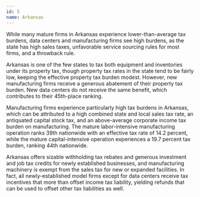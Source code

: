 ```yaml
---
id: 5
name: Arkansas
---
```


While many mature firms in Arkansas experience lower-than-average tax burdens, data centers and manufacturing firms see high burdens, as the state has high sales taxes, unfavorable service sourcing rules for most firms, and a throwback rule.

Arkansas is one of the few states to tax both equipment and inventories under its property tax, though property tax rates in the state tend to be fairly low, keeping the effective property tax burden modest. However, new manufacturing firms receive a generous abatement of their property tax burden. New data centers do not receive the same benefit, which contributes to their 45th-place ranking.

Manufacturing firms experience particularly high tax burdens in Arkansas, which can be attributed to a high combined state and local sales tax rate, an antiquated capital stock tax, and an above-average corporate income tax burden on manufacturing. The mature labor-intensive manufacturing operation ranks 39th nationwide with an effective tax rate of 14.2 percent, while the mature capital-intensive operation experiences a 19.7 percent tax burden, ranking 44th nationwide.

Arkansas offers sizable withholding tax rebates and generous investment and job tax credits for newly established businesses, and manufacturing machinery is exempt from the sales tax for new or expanded facilities. In fact, all newly-established model firms except for data centers receive tax incentives that more than offset income tax liability, yielding refunds that can be used to offset other tax liabilities as well.